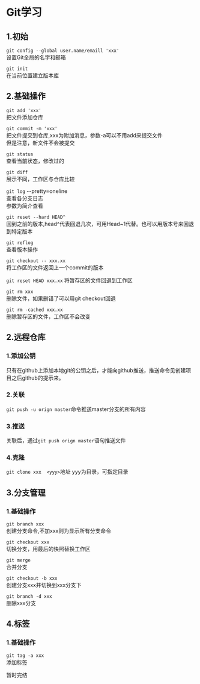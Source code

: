 # Git学习

## 1.初始

`git config --global user.name/emaill 'xxx' `  
设置Git全局的名字和邮箱  

`git init`  
在当前位置建立版本库  

## 2.基础操作

`git add 'xxx'`  
把文件添加仓库  

`git commit -m 'xxx'`  
把文件提交到仓库,xxx为附加消息，参数-a可以不用add来提交文件  
但是注意，新文件不会被提交  

`git status`  
查看当前状态，修改过的

`git diff`  
展示不同，工作区与仓库比较

`git log`  --pretty=oneline  
查看各分支日志    
参数为简介查看  


`git reset --hard HEAD^`  
回到之前的版本,head^代表回退几次，可用Head~1代替。也可以用版本号来回退到特定版本   

`git reflog`  
查看版本操作  

`git checkout -- xxx.xx`  
将工作区的文件返回上一个commit的版本  

`git reset HEAD xxx.xx`
将暂存区的文件回退到工作区  

`git rm xxx`  
删除文件，如果删错了可以用git checkout回退 

`git rm -cached xxx.xx`  
删除暂存区的文件，工作区不会改变  


## 2.远程仓库 

### 1.添加公钥  
只有在github上添加本地git的公钥之后，才能向github推送，推送命令见创建项目之后github的提示来。

### 2.关联  
```git push -u orign master```命令推送master分支的所有内容  

### 3.推送  
关联后，通过```git push orign master```语句推送文件

### 4.克隆  
```git clone xxx  <yyy>```地址  yyy为目录，可指定目录  


## 3.分支管理  

### 1.基础操作  

```git branch xxx```  
创建分支命令,不加xxx则为显示所有分支命令  

```git checkout xxx```  
切换分支，用最后的快照替换工作区  

```git merge```  
合并分支  

```git checkout -b xxx```  
创建分支xxx并切换到xxx分支下  

```git branch -d xxx```  
删除xxx分支  

## 4.标签  
### 1.基础操作  
```git tag -a xxx```  
添加标签   

暂时完结


